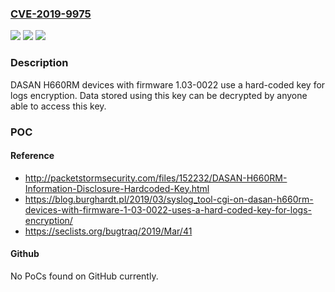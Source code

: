 ### [CVE-2019-9975](https://cve.mitre.org/cgi-bin/cvename.cgi?name=CVE-2019-9975)
![](https://img.shields.io/static/v1?label=Product&message=n%2Fa&color=blue)
![](https://img.shields.io/static/v1?label=Version&message=n%2Fa&color=blue)
![](https://img.shields.io/static/v1?label=Vulnerability&message=n%2Fa&color=brighgreen)

### Description

DASAN H660RM devices with firmware 1.03-0022 use a hard-coded key for logs encryption. Data stored using this key can be decrypted by anyone able to access this key.

### POC

#### Reference
- http://packetstormsecurity.com/files/152232/DASAN-H660RM-Information-Disclosure-Hardcoded-Key.html
- https://blog.burghardt.pl/2019/03/syslog_tool-cgi-on-dasan-h660rm-devices-with-firmware-1-03-0022-uses-a-hard-coded-key-for-logs-encryption/
- https://seclists.org/bugtraq/2019/Mar/41

#### Github
No PoCs found on GitHub currently.

